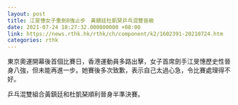 ```yaml
---
layout: post
title: 江旻憓女子重劍8強止步　黃鎮廷杜凱琹乒乓混雙晉級
date: 2021-07-24 18:27:32.000000000 +08:00
link: https://news.rthk.hk/rthk/ch/component/k2/1602391-20210724.htm
categories: rthk
---
```


東京奧運開幕後首個比賽日，香港運動員多路出擊，女子首席劍手江旻憓歷史性晉身八強，但未能再進一步。她賽後多次致歉，表示自己太過心急，令比賽處理得不好。

乒乓混雙組合黃鎮廷和杜凱琹順利晉身半準決賽。

